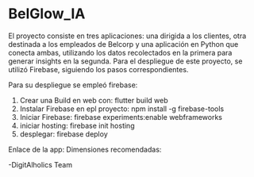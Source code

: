 # BelGlow_IA
El proyecto consiste en tres aplicaciones: una dirigida a los clientes, otra destinada a los empleados de Belcorp y una aplicación en Python que conecta ambas, utilizando los datos recolectados en la primera para generar insights en la segunda. Para el despliegue de este proyecto, se utilizó Firebase, siguiendo los pasos correspondientes.

Para su despliegue se empleó firebase:

1) Crear una Build en web con: flutter build web
2) Instalar Firebase en epl proyecto: npm install -g firebase-tools
3) Iniciar Firebase: firebase experiments:enable webframeworks
4) iniciar hosting: firebase init hosting
5) desplegar: firebase deploy

Enlace de la app: 
Dimensiones recomendadas: 

-DigitAlholics Team
